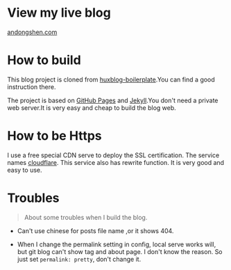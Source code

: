 # View my live blog

[andongshen.com](https://andongshen.com/)

# How to build

This blog project is cloned from [huxblog-boilerplate](https://https://github.com/Huxpro/huxpro.github.io).You can find a good instruction there.

The project is based on <a href="https://pages.github.com/">GitHub Pages</a> and <a href="http://jekyll.com.cn/">Jekyll</a>.You don't need a private web server.It is very easy and cheap to build the blog web.

# How to be Https

I use a free special CDN serve to deploy the SSL certification. The service names [cloudflare](https://www.cloudflare.com). This service also has rewrite function. It is very good and easy to use.

# Troubles

> About some troubles when I build the blog.

- Can't use chinese for posts file name ,or it shows 404.

- When I change the permalink setting in config, local serve works will, but git blog can't show tag and about page. I don't know the reason. So just set ```permalink: pretty```, don't change it.

